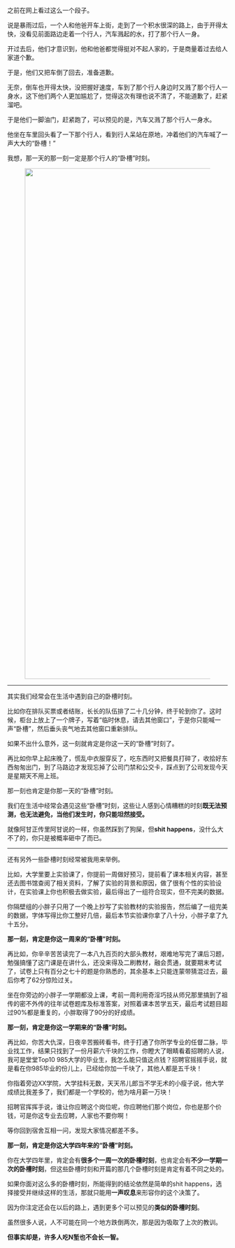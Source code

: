 <p>之前在网上看过这么一个段子。</p><p>说是暴雨过后，一个人和他爸开车上街，走到了一个积水很深的路上，由于开得太快，没看见前面路边走着一个行人，汽车溅起的水，打了那个行人一身。</p><p>开过去后，他们才意识到，他和他爸都觉得挺对不起人家的，于是商量着过去给人家道个歉。</p><p>于是，他们又把车倒了回去，准备道歉。</p><p>无奈，倒车也开得太快，没把握好速度，车到了那个行人身边时又溅了那个行人一身水，这下他们两个人更加尴尬了，觉得这次有理也说不清了，不能道歉了，赶紧溜吧。</p><p>于是他们一脚油门，赶紧跑了，可以预见的是，汽车又溅了那个行人一身水。</p><p>他坐在车里回头看了一下那个行人，看到行人呆站在原地，冲着他们的汽车喊了一声大大的“卧槽！”</p><p>我想，那一天的那一刻一定是那个行人的“卧槽”时刻。</p><figure data-size="normal"><img src="https://pic4.zhimg.com/v2-4bc386208365f4011aa16de17e77412b_b.jpg" data-caption="" data-size="normal" data-rawwidth="1168" data-rawheight="483" class="origin_image zh-lightbox-thumb" width="1168" data-original="https://pic4.zhimg.com/v2-4bc386208365f4011aa16de17e77412b_r.jpg"/></figure><hr/><p>其实我们经常会在生活中遇到自己的卧槽时刻。</p><p>比如你在排队买票或者结账，长长的队伍排了二十几分钟，终于轮到你了。这时候，柜台上放上了一个牌子，写着“临时休息，请去其他窗口”，于是你只能喊一声“卧槽”，然后垂头丧气地去其他窗口重新排队。</p><p>如果不出什么意外，这一刻就肯定是你这一天的“卧槽”时刻了。</p><p>再比如你早上起床晚了，慌乱中衣服穿反了，吃东西时又把餐具打碎了，收拾好东西匆匆出门，到了马路边才发现忘掉了公司门禁和公交卡，踩点到了公司发现今天是星期天不用上班。</p><p>那一刻也肯定是你那一天的“卧槽”时刻。</p><p>我们在生活中经常会遇见这些“卧槽”时刻，这些让人感到心情糟糕的时刻<b>既无法预测，也无法避免，当他们发生时，你只能坦然接受。</b></p><p>就像阿甘正传里阿甘说的一样，你虽然踩到了狗屎，但<b>shit happens</b>，没什么大不了的，你只是被概率砸中了而已。</p><hr/><p>还有另外一些卧槽时刻经常被我用来举例。</p><p>比如，大学里要上实验课了，你提前一周做好预习，提前看了课本相关内容，甚至还去图书馆查阅了相关资料，了解了实验的背景和原因，做了很有个性的实验设计，在实验课上你也积极去做实验，最后得出了一组符合现实，但不完美的数据。</p><p>你隔壁组的小胖子只用了一个晚上抄写了实验教材的实验报告，然后编了一组完美的数据，字体写得比你工整好几倍，最后本节实验课你拿了八十分，小胖子拿了九十五分。</p><p><b>那一刻，肯定是你这一周来的“卧槽”时刻。</b></p><p>再比如，你辛辛苦苦读完了一本八九百页的大部头教材，艰难地写完了课后习题，勉强搞懂了这门课是在讲什么，还没来得及二刷教材，融会贯通，就要期末考试了，试卷上只有百分之七十的题是你熟悉的，其余基本上只能连蒙带猜混过去，最后你考了62分惊险过关。</p><p>坐在你旁边的小胖子一学期都没上课，考前一周利用奇淫巧技从师兄那里搞到了祖传的密不外传的往年试卷题库及标准答案，对照着课本苦学五天，最后考试题目超过90%都是重复的，小胖取得了90分的好成绩。</p><p><b>那一刻，肯定是你这一学期来的“卧槽”时刻。</b></p><p>再比如，你苦大仇深，日夜辛苦搬砖看书，终于打通了你所学专业的任督二脉，毕业找工作，结果只找到了一份月薪六千块的工作，你瞪大了眼睛看着招聘的人说，我可是堂堂Top10 985大学的毕业生，我怎么能只值这点钱？招聘官摇摇手说，就是看在你985毕业的份儿上，已经给你加一千块了，其他人都是五千块！</p><p>你指着旁边XX学院，大学挂科无数，天天吊儿郎当不学无术的小瘦子说，他大学成绩比我差多了，我们都是一个学校的，他为啥月薪一万块！</p><p>招聘官挥挥手说，谁让你应聘这个岗位呢，你应聘他们那个岗位，你也是那个价钱，可是你这专业去应聘，人家也不要你啊！</p><p>等你回到宿舍互相一问，发现大家情况都差不多。</p><p><b>那一刻，肯定是你这大学四年来的“卧槽”时刻。</b></p><p>你在大学四年里，肯定会有<b>很多个一周一次的卧槽时刻</b>，也肯定会有<b>不少一学期一次的卧槽时刻</b>，但这些卧槽时刻和开篇的那几个卧槽时刻是肯定有着不同之处的。</p><p>如果你面对这么多的卧槽时刻，所能得到的结论依然是简单的shit happens，选择接受并继续这样的生活，那就只能用<b>一声叹息</b>来形容你的这个决策了。</p><p>因为你注定还会在以后的路上，遇到更多个可以预见的<b>类似的卧槽时刻</b>。</p><p>虽然很多人说，人不可能在同一个地方跌倒两次，那是因为吸取了上次的教训。</p><p><b>但事实却是，许多人吃N堑也不会长一智。</b></p>